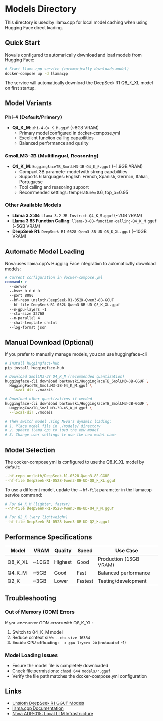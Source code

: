 # Models Directory

This directory is used by llama.cpp for local model caching when using Hugging Face direct loading.

## Quick Start

Nova is configured to automatically download and load models from Hugging Face:

```bash
# Start llama.cpp service (automatically downloads model)
docker-compose up -d llamacpp
```

The service will automatically download the DeepSeek R1 Q8_K_XL model on first startup.

## Model Variants

### Phi-4 (Default/Primary)

- **Q4_K_M**: `phi-4-Q4_K_M.gguf` (~8GB VRAM)
  - Primary model configured in docker-compose.yml
  - Excellent function calling capabilities
  - Balanced performance and quality

### SmolLM3-3B (Multilingual, Reasoning)

- **Q4_K_M**: `HuggingFaceTB_SmolLM3-3B-Q4_K_M.gguf` (~1.9GB VRAM)
  - Compact 3B parameter model with strong capabilities
  - Supports 6 languages: English, French, Spanish, German, Italian, Portuguese
  - Tool calling and reasoning support
  - Recommended settings: temperature=0.6, top_p=0.95

### Other Available Models

- **Llama 3.2 3B**: `Llama-3.2-3B-Instruct-Q4_K_M.gguf` (~2GB VRAM)
- **Llama 3 8B Function Calling**: `llama-3-8B-function-calling-Q4_K_M.gguf` (~5GB VRAM)
- **DeepSeek R1**: `DeepSeek-R1-0528-Qwen3-8B-UD-Q8_K_XL.gguf` (~10GB VRAM)

## Automatic Model Loading

Nova uses llama.cpp's Hugging Face integration to automatically download models:

```yaml
# Current configuration in docker-compose.yml
command: >
  --server
  --host 0.0.0.0
  --port 8080
  --hf-repo unsloth/DeepSeek-R1-0528-Qwen3-8B-GGUF
  --hf-file DeepSeek-R1-0528-Qwen3-8B-UD-Q8_K_XL.gguf
  --n-gpu-layers -1
  --ctx-size 32768
  --n-parallel 4
  --chat-template chatml
  --log-format json
```

## Manual Download (Optional)

If you prefer to manually manage models, you can use huggingface-cli:

```bash
# Install huggingface-hub
pip install huggingface-hub

# Download SmolLM3-3B Q4_K_M (recommended quantization)
huggingface-cli download bartowski/HuggingFaceTB_SmolLM3-3B-GGUF \
  HuggingFaceTB_SmolLM3-3B-Q4_K_M.gguf \
  --local-dir ./models

# Download other quantizations if needed
huggingface-cli download bartowski/HuggingFaceTB_SmolLM3-3B-GGUF \
  HuggingFaceTB_SmolLM3-3B-Q5_K_M.gguf \
  --local-dir ./models

# Then switch model using Nova's dynamic loading:
# 1. Place model file in ./models/ directory
# 2. Update llama.cpp to load the new model
# 3. Change user settings to use the new model name
```

## Model Selection

The docker-compose.yml is configured to use the Q8_K_XL model by default:

```yaml
--hf-repo unsloth/DeepSeek-R1-0528-Qwen3-8B-GGUF
--hf-file DeepSeek-R1-0528-Qwen3-8B-UD-Q8_K_XL.gguf
```

To use a different model, update the `--hf-file` parameter in the llamacpp service command:

```yaml
# For Q4_K_M (lighter, faster)
--hf-file DeepSeek-R1-0528-Qwen3-8B-UD-Q4_K_M.gguf

# For Q2_K (very lightweight)
--hf-file DeepSeek-R1-0528-Qwen3-8B-UD-Q2_K.gguf
```

## Performance Specifications

| Model | VRAM | Quality | Speed | Use Case |
|-------|------|---------|-------|----------|
| Q8_K_XL | ~10GB | Highest | Good | Production (16GB VRAM) |
| Q4_K_M | ~5GB | Good | Fast | Balanced performance |
| Q2_K | ~3GB | Lower | Fastest | Testing/development |

## Troubleshooting

### Out of Memory (OOM) Errors

If you encounter OOM errors with Q8_K_XL:

1. Switch to Q4_K_M model
2. Reduce context size: `--ctx-size 16384`
3. Enable CPU offloading: `--n-gpu-layers 20` (instead of -1)

### Model Loading Issues

- Ensure the model file is completely downloaded
- Check file permissions: `chmod 644 models/*.gguf`
- Verify the file path matches the docker-compose.yml configuration

## Links

- [Unsloth DeepSeek R1 GGUF Models](https://huggingface.co/unsloth/DeepSeek-R1-0528-Qwen3-8B-GGUF)
- [llama.cpp Documentation](https://github.com/ggerganov/llama.cpp)
- [Nova ADR-015: Local LLM Infrastructure](../docs/adr/010-local_llm_infrastructure.md)
